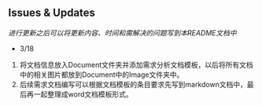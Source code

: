 ## Issues & Updates

*进行更新之后可以将更新内容、时间和需解决的问题写到本README文档中*

- 3/18

1. 将文档信息放入Document文件夹并添加需求分析文档模板，以后将所有文档中的相关图片都放到Document中的Image文件夹中。
2. 后续需求文档编写可以根据文档模板的条目要求先写到markdown文档中，最后再一起整理成word文档模板形式。